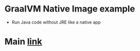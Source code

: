 # GraalVM Native Image example 
- Run Java code without JRE like a native app

# Main [link](https://www.graalvm.org/docs/reference-manual/native-image/)
